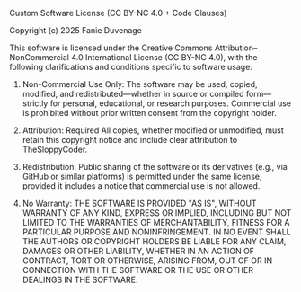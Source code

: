 ﻿Custom Software License (CC BY-NC 4.0 + Code Clauses)

Copyright (c) 2025 Fanie Duvenage

This software is licensed under the Creative Commons Attribution–NonCommercial 4.0 International License (CC BY-NC 4.0), 
with the following clarifications and conditions specific to software usage:

1. Non-Commercial Use Only:
The software may be used, copied, modified, and redistributed—whether 
in source or compiled form—strictly for personal, educational, or research purposes. Commercial use is prohibited 
without prior written consent from the copyright holder.

2. Attribution:
Required All copies, whether modified or unmodified, must retain this copyright notice and include 
clear attribution to TheSloppyCoder.

3. Redistribution:
Public sharing of the software or its derivatives (e.g., via GitHub or similar platforms) 
is permitted under the same license, provided it includes a notice that commercial use is not allowed.

4. No Warranty:
THE SOFTWARE IS PROVIDED "AS IS", WITHOUT WARRANTY OF ANY KIND, EXPRESS OR
IMPLIED, INCLUDING BUT NOT LIMITED TO THE WARRANTIES OF MERCHANTABILITY,
FITNESS FOR A PARTICULAR PURPOSE AND NONINFRINGEMENT. IN NO EVENT SHALL THE
AUTHORS OR COPYRIGHT HOLDERS BE LIABLE FOR ANY CLAIM, DAMAGES OR OTHER
LIABILITY, WHETHER IN AN ACTION OF CONTRACT, TORT OR OTHERWISE, ARISING FROM,
OUT OF OR IN CONNECTION WITH THE SOFTWARE OR THE USE OR OTHER DEALINGS IN THE
SOFTWARE.
